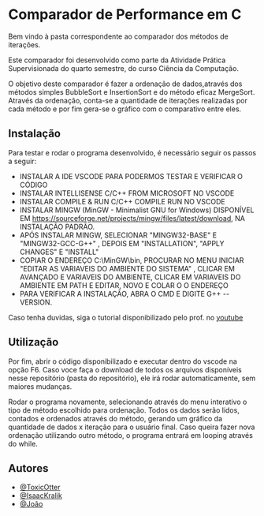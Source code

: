 # Comparador de Performance em C

Bem vindo à pasta correspondente ao comparador dos métodos de iterações.

Este comparador foi desenvolvido como parte da Atividade Prática Supervisionada
do quarto semestre, do curso Ciência da Computação.

O objetivo deste comparador é fazer a ordenação de dados,através dos métodos simples BubbleSort e InsertionSort e do método eficaz MergeSort.
Através da ordenação, conta-se a quantidade de iterações realizadas por cada método e por fim gera-se o gráfico com o comparativo entre eles. 

## Instalação
Para testar e rodar o programa desenvolvido, é necessário seguir os passos a seguir:
- INSTALAR A IDE VSCODE PARA PODERMOS TESTAR E VERIFICAR O CÓDIGO 
- INSTALAR INTELLISENSE C/C++ FROM MICROSOFT NO VSCODE
- INSTALAR COMPILE & RUN C/C++ COMPILE RUN NO VSCODE 
- INSTALAR MINGW (MinGW - Minimalist GNU for Windows) DISPONÍVEL EM 
https://sourceforge.net/projects/mingw/files/latest/download, NA INSTALAÇÃO PADRÃO. 
- APÓS INSTALAR MINGW, SELECIONAR "MINGW32-BASE" E "MINGW32-GCC-G++" , DEPOIS EM "INSTALLATION", "APPLY CHANGES" E "INSTALL"
- COPIAR O ENDEREÇO C:\MinGW\bin, PROCURAR NO MENU INICIAR "EDITAR AS VARIAVEIS DO AMBIENTE DO SISTEMA" , CLICAR EM 
AVANÇADO E VARIAVEIS DO AMBIENTE, CLICAR EM VARIAVEIS DO AMBIENTE EM PATH E EDITAR, NOVO E COLAR O O ENDEREÇO 
- PARA VERIFICAR A INSTALAÇÃO, ABRA O CMD E DIGITE G++ --VERSION.

Caso tenha duvidas, siga o tutorial disponibilizado pelo prof. no [youtube](https://www.youtube.com/watch?v=RJ4ta9mjrWc)
## Utilização
Por fim, abrir o código disponibilizado e executar dentro do vscode na opção F6. 
Caso voce faça o download de todos os arquivos disponíveis nesse repositório (pasta do repositório), ele irá rodar automaticamente, sem maiores mudanças.

Rodar o programa novamente, selecionando através do menu interativo o tipo de método escolhido para ordenação.
Todos os dados serão lidos, contados e ordenados através do método, gerando um gráfico da quantidade de dados x iteração para o usuário final.
Caso queira fazer nova ordenação utilizando outro método, o programa entrará em looping através do while.

## Autores
- [@ToxicOtter](https://github.com/ToxicOtter)
- [@IsaacKralik](https://github.com/IsaacKralik)
- [@João](https://www.linkedin.com/in/joão-cardoso-769a531b9/)
